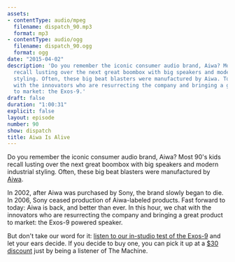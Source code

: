 ```yaml
---
assets:
- contentType: audio/mpeg
  filename: dispatch_90.mp3
  format: mp3
- contentType: audio/ogg
  filename: dispatch_90.ogg
  format: ogg
date: "2015-04-02"
description: 'Do you remember the iconic consumer audio brand, Aiwa? Most 90''s kids
  recall lusting over the next great boombox with big speakers and modern industrial
  styling. Often, these big beat blasters were manufactured by Aiwa. Today, we chat
  with the innovators who are resurrecting the company and bringing a great product
  to market: the Exos-9.'
draft: false
duration: "1:00:31"
explicit: false
layout: episode
number: 90
show: dispatch
title: Aiwa Is Alive
---
```

Do you remember the iconic consumer audio brand, Aiwa? Most 90's kids recall lusting over the next great boombox with big speakers and modern industrial styling. Often, these big beat blasters were manufactured by [Aiwa](http://aiwa.us.com).

In 2002, after Aiwa was purchased by Sony, the brand slowly began to die. In 2006, Sony ceased production of Aiwa-labeled products. Fast forward to today: Aiwa is back, and better than ever. In this hour, we chat with the innovators who are resurrecting the company and bringing a great product to market: the Exos-9 powered speaker.

But don't take our word for it: [listen to our in-studio test of the Exos-9](https://soundcloud.com/machinefm/aiwa-exos-9-listening-test) and let your ears decide. If you decide to buy one, you can pick it up at a [$30 discount](http://aiwa.refr.cc/C37K9X3) just by being a listener of The Machine.
